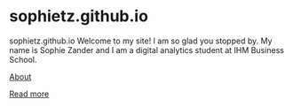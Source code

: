 # sophietz.github.io

sophietz.github.io
Welcome to my site! I am so glad you stopped by. My name is Sophie Zander and I am a digital analytics student at IHM Business School. 

[About](/about)

[Read more](/read-more)
